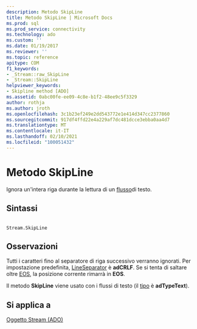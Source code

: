 ```yaml
---
description: Metodo SkipLine
title: Metodo SkipLine | Microsoft Docs
ms.prod: sql
ms.prod_service: connectivity
ms.technology: ado
ms.custom: ''
ms.date: 01/19/2017
ms.reviewer: ''
ms.topic: reference
apitype: COM
f1_keywords:
- _Stream::raw_SkipLine
- _Stream::SkipLine
helpviewer_keywords:
- Skipline method [ADO]
ms.assetid: 0abc00fe-ee09-4c8e-b1f2-48ee9c5f3329
author: rothja
ms.author: jroth
ms.openlocfilehash: 3c1b23ef249e2dd543772e1e414d347cc2377860
ms.sourcegitcommit: 917df4ffd22e4a229af7dc481dcce3ebba0aa4d7
ms.translationtype: MT
ms.contentlocale: it-IT
ms.lasthandoff: 02/10/2021
ms.locfileid: "100051432"
---
```

# <a name="skipline-method"></a>Metodo SkipLine
Ignora un'intera riga durante la lettura di un [flusso](./stream-object-ado.md)di testo.  
  
## <a name="syntax"></a>Sintassi  
  
```  
  
Stream.SkipLine  
```  
  
## <a name="remarks"></a>Osservazioni  
 Tutti i caratteri fino al separatore di riga successivo verranno ignorati. Per impostazione predefinita, [LineSeparator](./lineseparator-property-ado.md) è **adCRLF**. Se si tenta di saltare oltre [EOS](./eos-property.md), la posizione corrente rimarrà in **EOS**.  
  
 Il metodo **SkipLine** viene usato con i flussi di testo (il [tipo](./type-property-ado-stream.md) è **adTypeText**).  
  
## <a name="applies-to"></a>Si applica a  
 [Oggetto Stream (ADO)](./stream-object-ado.md)